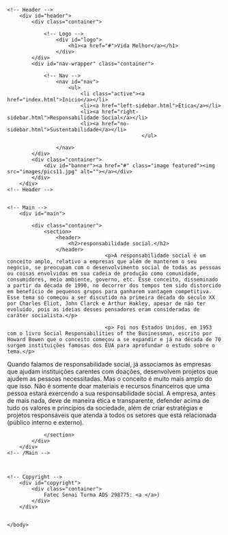 <!DOCTYPE HTML>
<!--
	Elemental by TEMPLATED
    templated.co @templatedco
    Released for free under the Creative Commons Attribution 3.0 license (templated.co/license)
-->
<html>
	<head>
		<title>fatec senai</title>
		<meta http-equiv="content-type" content="text/html; charset=utf-8" />
		<meta name="description" content="" />
		<meta name="keywords" content="" />
		<link href='http://fonts.googleapis.com/css?family=Open+Sans:400,300,600,700,800' rel='stylesheet' type='text/css'>
		<!--[if lte IE 8]><script src="js/html5shiv.js"></script><![endif]-->
		<script src="http://ajax.googleapis.com/ajax/libs/jquery/1.11.0/jquery.min.js"></script>
		<script src="js/skel.min.js"></script>
		<script src="js/skel-panels.min.js"></script>
		<script src="js/init.js"></script>
		<noscript>
			<link rel="stylesheet" href="css/skel-noscript.css" />
			<link rel="stylesheet" href="css/style.css" />
			<link rel="stylesheet" href="css/style-desktop.css" />
		</noscript>
	</head>
	<body class="homepage">

	<!-- Header -->
		<div id="header">
			<div class="container">
					
				<!-- Logo -->
					<div id="logo">
						<h1><a href="#">Vida Melhor</a></h1>
					</div>
			</div>
			<div id="nav-wrapper" class="container">
                            
				<!-- Nav -->
					<nav id="nav">
						<ul>
							<li class="active"><a href="index.html">Inicio</a></li>
							<li><a href="left-sidebar.html">Ética</a></li>
							<li><a href="right-sidebar.html">Responsabilidade Social</a></li>
							<li><a href="no-sidebar.html">Sustentabilidade</a></li>
                                                </ul>
                                            
					</nav>
			</div>
			<div class="container">
				<div id="banner"><a href="#" class="image featured"><img src="images/pics11.jpg" alt=""></a></div>
			</div>
		</div>
	<!-- Header -->
		

	<!-- Main -->
		<div id="main">
			
			<div class="container">
				<section>
					<header>
						<h2>responsabilidade social.</h2>
					</header>
                                    <p>A responsabilidade social é um conceito amplo, relativo a empresas que além de manterem o seu negócio, se preocupam com o desenvolvimento social de todas as pessoas ou coisas envolvidas em sua cadeia de produção como comunidade, consumidores, meio ambiente, governo, etc. Esse conceito, disseminado a partir da década de 1990, no decorrer dos tempos tem sido distorcido em benefício de pequenos grupos para ganharem vantagem competitiva. Esse tema só começou a ser discutido na primeira década do século XX por Charles Eliot, John Clarck e Arthur Hakley, apesar de não ter evoluído, pois as ideias desses pensadores eram consideradas de caráter socialista.</p>

                                    <p> Foi nos Estados Unidos, em 1953 com o livro Social Responsabilities of the Businessman, escrito por Howard Bowen que o conceito começou a se expandir e já na década de 70 surgem instituições famosas dos EUA para aprofundar o estudo sobre o tema.</p>

<p>Quando falamos de responsabilidade social, já associamos às empresas que ajudam instituições carentes com doações, desenvolvem projetos que ajudem as pessoas necessitadas. Mas o conceito é muito mais amplo do que isso. Não é somente doar materiais e recursos financeiros que uma pessoa estará exercendo a sua responsabilidade social. A empresa, antes de mais nada, deve de maneira ética e transparente, defender acima de tudo os valores e princípios da sociedade, além de criar estratégias e projetos responsáveis que atenda a todos os setores que está relacionada (público interno e externo).</p>

					
				</section>
			</div>
		</div>
	<!-- /Main -->

	

	<!-- Copyright -->
		<div id="copyright">
			<div class="container">
				Fatec Senai Turma ADS 298775: <a </a>)
			</div>
		</div>


	</body>
</html>
